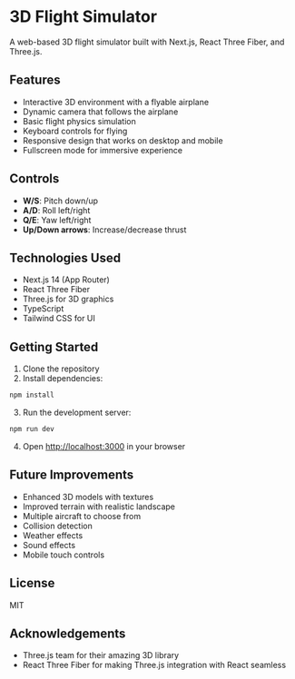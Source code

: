 # 3D Flight Simulator

A web-based 3D flight simulator built with Next.js, React Three Fiber, and Three.js.

## Features

- Interactive 3D environment with a flyable airplane
- Dynamic camera that follows the airplane
- Basic flight physics simulation
- Keyboard controls for flying
- Responsive design that works on desktop and mobile
- Fullscreen mode for immersive experience

## Controls

- **W/S**: Pitch down/up
- **A/D**: Roll left/right
- **Q/E**: Yaw left/right
- **Up/Down arrows**: Increase/decrease thrust

## Technologies Used

- Next.js 14 (App Router)
- React Three Fiber
- Three.js for 3D graphics
- TypeScript
- Tailwind CSS for UI

## Getting Started

1. Clone the repository
2. Install dependencies:
```bash
npm install
```
3. Run the development server:
```bash
npm run dev
```
4. Open [http://localhost:3000](http://localhost:3000) in your browser

## Future Improvements

- Enhanced 3D models with textures
- Improved terrain with realistic landscape
- Multiple aircraft to choose from
- Collision detection
- Weather effects
- Sound effects
- Mobile touch controls

## License

MIT

## Acknowledgements

- Three.js team for their amazing 3D library
- React Three Fiber for making Three.js integration with React seamless